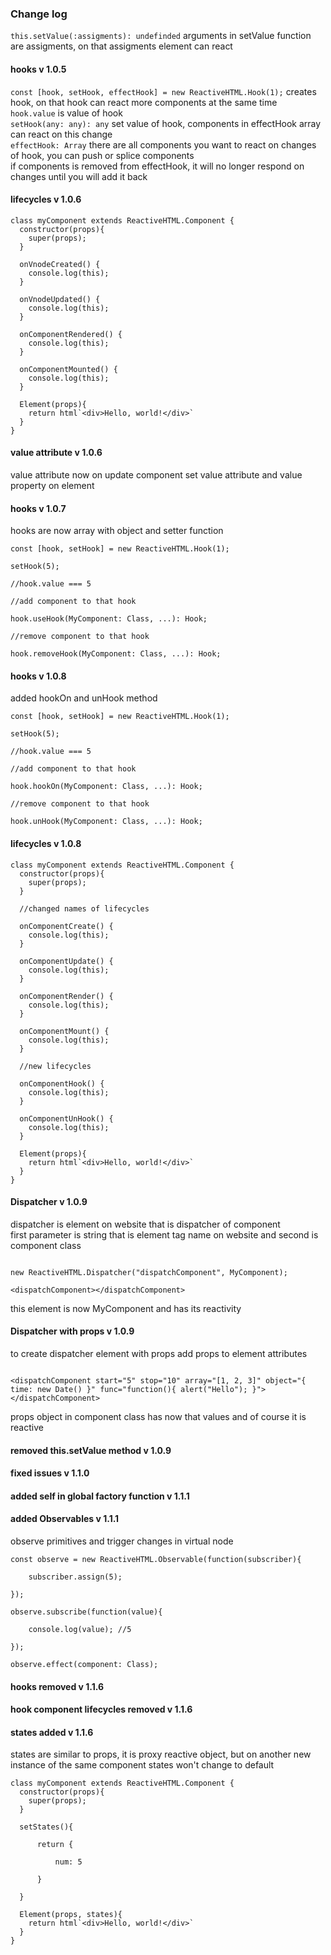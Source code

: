 ### Change log

```this.setValue(:assigments): undefinded``` arguments in setValue function are assigments, on that assigments element can react   
#### hooks v 1.0.5
```const [hook, setHook, effectHook] = new ReactiveHTML.Hook(1);``` creates hook, on that hook can react more components at the same time   
```hook.value``` is value of hook   
```setHook(any: any): any``` set value of hook, components in effectHook array can react on this change   
```effectHook: Array``` there are all components you want to react on changes of hook, you can push or splice components   
if components is removed from effectHook, it will no longer respond on changes until you will add it back   

#### lifecycles v 1.0.6

```
class myComponent extends ReactiveHTML.Component {
  constructor(props){
    super(props);
  }
  
  onVnodeCreated() {
    console.log(this);
  }
  
  onVnodeUpdated() {
    console.log(this);
  }
  
  onComponentRendered() {
    console.log(this);
  }
  
  onComponentMounted() {
    console.log(this);
  }
  
  Element(props){
    return html`<div>Hello, world!</div>`
  }
}
```

#### value attribute v 1.0.6
value attribute now on update component set value attribute and value property on element

#### hooks v 1.0.7
hooks are now array with object and setter function   
```
const [hook, setHook] = new ReactiveHTML.Hook(1);

setHook(5);

//hook.value === 5

//add component to that hook

hook.useHook(MyComponent: Class, ...): Hook;

//remove component to that hook

hook.removeHook(MyComponent: Class, ...): Hook;

```

#### hooks v 1.0.8
added hookOn and unHook method
```
const [hook, setHook] = new ReactiveHTML.Hook(1);

setHook(5);

//hook.value === 5

//add component to that hook

hook.hookOn(MyComponent: Class, ...): Hook;

//remove component to that hook

hook.unHook(MyComponent: Class, ...): Hook;

```

#### lifecycles v 1.0.8

```
class myComponent extends ReactiveHTML.Component {
  constructor(props){
    super(props);
  }
  
  //changed names of lifecycles
  
  onComponentCreate() {
    console.log(this);
  }
  
  onComponentUpdate() {
    console.log(this);
  }
  
  onComponentRender() {
    console.log(this);
  }
  
  onComponentMount() {
    console.log(this);
  }
  
  //new lifecycles
  
  onComponentHook() {
    console.log(this);
  }
  
  onComponentUnHook() {
    console.log(this);
  }
  
  Element(props){
    return html`<div>Hello, world!</div>`
  }
}
```

#### Dispatcher v 1.0.9
dispatcher is element on website that is dispatcher of component   
first parameter is string that is element tag name on website and second is component class
```

new ReactiveHTML.Dispatcher("dispatchComponent", MyComponent);

<dispatchComponent></dispatchComponent>

```   
this element is now MyComponent and has its reactivity


#### Dispatcher with props v 1.0.9
to create dispatcher element with props add props to element attributes   
```

<dispatchComponent start="5" stop="10" array="[1, 2, 3]" object="{ time: new Date() }" func="function(){ alert("Hello"); }"></dispatchComponent>

```
props object in component class has now that values and of course it is reactive

#### removed this.setValue method v 1.0.9

#### fixed issues v 1.1.0

#### added self in global factory function v 1.1.1

#### added Observables v 1.1.1

observe primitives and trigger changes in virtual node

```
const observe = new ReactiveHTML.Observable(function(subscriber){
  
    subscriber.assign(5);
  
});

observe.subscribe(function(value){

    console.log(value); //5
  
});

observe.effect(component: Class);
```


#### hooks removed v 1.1.6

#### hook component lifecycles removed v 1.1.6

#### states added v 1.1.6

states are similar to props, it is proxy reactive object, but on another new instance of the same component states won't change to default

```
class myComponent extends ReactiveHTML.Component {
  constructor(props){
    super(props);
  }
  
  setStates(){
  
      return {
      
          num: 5
        
      }
    
  }
  
  Element(props, states){
    return html`<div>Hello, world!</div>`
  }
}
```





